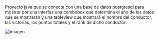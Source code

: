 Proyecto java que se conecta con una base de datos postgresql para mostrar por una interfaz una combobox que determina el año de los datos que se mostrarán
y una tableview que mostrará el nombre del conductor, las victorias, los puntos totales y el rank de dicho conductor.

![imagen](https://github.com/user-attachments/assets/b01ee6f0-c281-4daf-b21c-9f709488dbcc)
